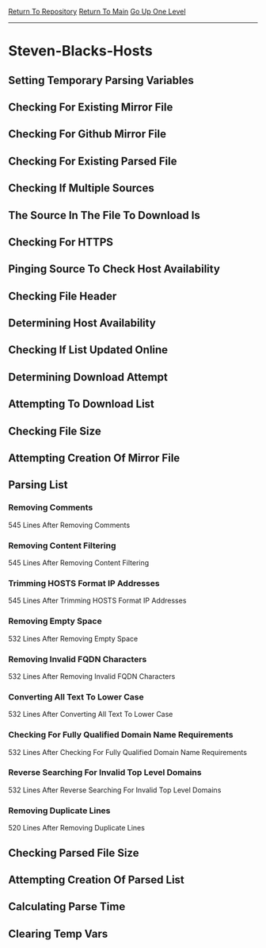 [Return To Repository](https://github.com/deathbybandaid/piholeparser/)
[Return To Main](https://github.com/deathbybandaid/piholeparser/blob/master/RecentRunLogs/Mainlog.md)
[Go Up One Level](https://github.com/deathbybandaid/piholeparser/blob/master/RecentRunLogs/TopLevelScripts/30-Processing-External-Blacklists.md)
____________________________________
# Steven-Blacks-Hosts
## Setting Temporary Parsing Variables
## Checking For Existing Mirror File
## Checking For Github Mirror File
## Checking For Existing Parsed File
## Checking If Multiple Sources
## The Source In The File To Download Is
## Checking For HTTPS
## Pinging Source To Check Host Availability
## Checking File Header
## Determining Host Availability
## Checking If List Updated Online
## Determining Download Attempt
## Attempting To Download List
## Checking File Size
## Attempting Creation Of Mirror File
## Parsing List
### Removing Comments
545 Lines After Removing Comments
### Removing Content Filtering
545 Lines After Removing Content Filtering
### Trimming HOSTS Format IP Addresses
545 Lines After Trimming HOSTS Format IP Addresses
### Removing Empty Space
532 Lines After Removing Empty Space
### Removing Invalid FQDN Characters
532 Lines After Removing Invalid FQDN Characters
### Converting All Text To Lower Case
532 Lines After Converting All Text To Lower Case
### Checking For Fully Qualified Domain Name Requirements
532 Lines After Checking For Fully Qualified Domain Name Requirements
### Reverse Searching For Invalid Top Level Domains
532 Lines After Reverse Searching For Invalid Top Level Domains
### Removing Duplicate Lines
520 Lines After Removing Duplicate Lines
## Checking Parsed File Size
## Attempting Creation Of Parsed List
## Calculating Parse Time
## Clearing Temp Vars
